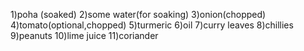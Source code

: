 1)poha (soaked)
2)some water(for soaking)
3)onion(chopped)
4)tomato(optional,chopped)
5)turmeric
6)oil
7)curry leaves 
8)chillies
9)peanuts
10)lime juice
11)coriander
